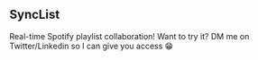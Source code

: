 ## SyncList

Real-time Spotify playlist collaboration! Want to try it? DM me on Twitter/Linkedin so I can give you access 😁
